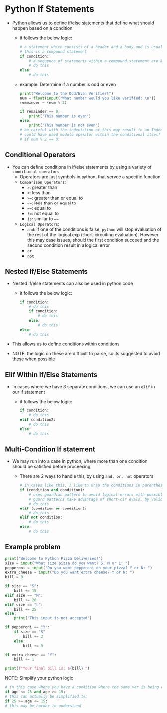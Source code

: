 <h1>Python If Statements</h1>

* Python allows us to define if/else statements that define what should happen based on a condition
  - it follows the below logic:
 
    ```python
    # a statement which consists of a header and a body and is usually identified by a colon at the end of the header
    # this is a compound statement
    if condition:
        # a sequence of statements within a compound statement are known as the body
        # do this
    else:
        # do this
    ```

  - example: Determine if a number is odd or even
  
    ```python
    print("Welcome to the Odd/Even Verifier!")
    num = float(input("What number would you like verified: \n"))
    remainder = (num % 2)

    if remainder == 0:
        print("This number is even")
    else:
        print("This number is not even")
    # be careful with the indentation or this may result in an IndentationError
    # could have used modulo operator within the conditional itself
    # if num % 2 == 0:

    ```

<h2>Conditional Operators</h2>

* You can define conditions in if/else statements by using a variety of `conditional operators`
  - Operators are just symbols in python, that servce a specific function
  * `Comparison Operators`: 
    - `>`: greater than
    - `<`: less than
    - `>=`: greater than or equal to
    - `<=`: less than or equal to
    - `==`: equal to
    - `!=`: not equal to
    - `is`: similar to `==`
  * `Logical Operators`:
    - `and`: if one of the conditions is false, `python` will stop evaluation of the rest of the logical exp (short-circuiting evaluation). However this may case issues, should the first condition succeed and the second condition result in a logical error
    - `or`
    - `not`

<h2>Nested If/Else Statements</h2>

* Nested if/else statements can also be used in python code
  - it follows the below logic:
  
    ```python
    if condition:
        # do this
        if condition:
            # do this
        else:
            # do this
    else:
        # do this
    ```

* This allows us to define conditions within conditions
* NOTE: the logic on these are difficult to parse, so its suggested to avoid these when possible

<h2>Elif Within If/Else Statements</h2>

* In cases where we have 3 separate conditions, we can use an `elif` in our if statement
  - it follows the below logic:
 
    ```python
    if condition:
        # do this
    elif condition2: 
        # do this
    else:
        # do this
    ```

<h2>Multi-Condition If statement</h2>

* We may run into a case in python, where more than one condition should be satisfied before proceeding
  - There are 2 ways to handle this, by using `and, or, not` operators
 
    ```python
    # in cases like this, I like to wrap the conditions in parentheses
    if (condition and condition):
        # uses guardian pattern to avoid logical errors with possible short-circuit evaluation
        # guard patterns take advantage of short-cir evals, by validating succeeding condition
        # do this
    elif (condition or condition):
        # do this
    elif not condition:
        # do this
    else:
        # do this
    ```

<h2>Example problem</h2>

```python
print("Welcome to Python Pizza Deliveries!")
size = input("What size pizza do you want? S, M or L: ")
pepperoni = input("Do you want pepperoni on your pizza? Y or N: ")
extra_cheese = input("Do you want extra cheese? Y or N: ")
bill = 0

if size == "S":
    bill += 15
elif size == "M":
    bill += 20
elif size == "L":
    bill += 25
else:
    print("This input is not accepted")

if pepperoni == "Y":
    if size == "S"
        bill += 2
    else:
        bill += 3

if extra_cheese == "Y":
    bill += 1

print(f"Your final bill is: ${bill}.")

```

NOTE: Simplify your python logic

  ```python
  # in this case where you have a condition where the same var is being called
  if age <= 25 and age >= 15:
  # this can actually be simplified to:
  if 25 >= age <= 15: 
  # this may be harder to understand 
  ```
